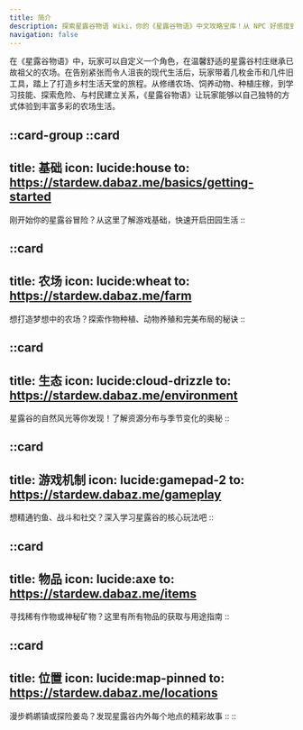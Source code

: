 ```yaml
---
title: 简介
description: 探索星露谷物语 Wiki，你的《星露谷物语》中文攻略宝库！从 NPC 好感度到物品获取、任务指南再到农场规划，这里为你提供全面、详尽的游戏资讯，助你打造梦想中的田园生活！
navigation: false
---
```


在《星露谷物语》中，玩家可以自定义一个角色，在温馨舒适的星露谷村庄继承已故祖父的农场。在告别紧张而令人沮丧的现代生活后，玩家带着几枚金币和几件旧工具，踏上了打造乡村生活天堂的旅程。从修缮农场、饲养动物、种植庄稼，到学习技能、探索危险、与村民建立关系，《星露谷物语》让玩家能够以自己独特的方式体验到丰富多彩的农场生活。

::card-group
  ::card
  ---
  title: 基础
  icon: lucide:house
  to: https://stardew.dabaz.me/basics/getting-started
  ---
  刚开始你的星露谷冒险？从这里了解游戏基础，快速开启田园生活
  ::

  ::card
  ---
  title: 农场
  icon: lucide:wheat
  to: https://stardew.dabaz.me/farm
  ---
  想打造梦想中的农场？探索作物种植、动物养殖和完美布局的秘诀
  ::

  ::card
  ---
  title: 生态
  icon: lucide:cloud-drizzle
  to: https://stardew.dabaz.me/environment
  ---
  星露谷的自然风光等你发现！了解资源分布与季节变化的奥秘
  ::

  ::card
  ---
  title: 游戏机制
  icon: lucide:gamepad-2
  to: https://stardew.dabaz.me/gameplay
  ---
  想精通钓鱼、战斗和社交？深入学习星露谷的核心玩法吧
  ::

  ::card
  ---
  title: 物品
  icon: lucide:axe
  to: https://stardew.dabaz.me/items
  ---
  寻找稀有作物或神秘矿物？这里有所有物品的获取与用途指南
  ::

  ::card
  ---
  title: 位置
  icon: lucide:map-pinned
  to: https://stardew.dabaz.me/locations
  ---
  漫步鹈鹕镇或探险姜岛？发现星露谷内外每个地点的精彩故事
  ::
::


